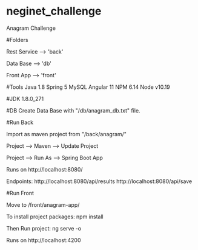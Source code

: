 # neginet_challenge
Anagram Challenge 


#Folders

Rest Service --> 'back'

Data Base --> 'db'

Front App --> 'front'



#Tools
Java 1.8
Spring 5
MySQL 
Angular 11
NPM 6.14
Node v10.19



#JDK
1.8.0_271


#DB
Create Data Base with "/db/anagram_db.txt" file.



#Run Back

Import as maven project from "/back/anagram/"

Project --> Maven --> Update Project

Project --> Run As --> Spring Boot App

Runs on http://localhost:8080/

Endpoints:
	http://localhost:8080/api/results
	http://localhost:8080/api/save



#Run Front

Move to /front/anagram-app/

To install project packages: npm install

Then Run project: ng serve -o

Runs on http://localhost:4200


